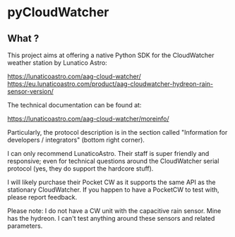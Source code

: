 # pyCloudWatcher
## What ?
This project aims at offering a native Python SDK for the CloudWatcher weather station by Lunatico Astro:

https://lunaticoastro.com/aag-cloud-watcher/
https://eu.lunaticoastro.com/product/aag-cloudwatcher-hydreon-rain-sensor-version/

The technical documentation can be found at:

https://lunaticoastro.com/aag-cloud-watcher/moreinfo/

Particularly, the protocol description is in the section called "Information for developers / integrators" (bottom right corner).

I can only recommend LunaticoAstro. Their staff is super friendly and responsive; even for technical questions around the CloudWatcher serial protocol (yes, they do support the hardcore stuff).

I will likely purchase their Pocket CW as it supports the same API as the stationary CloudWatcher. If you happen to have a PocketCW to test with, please report feedback.

Please note: I do not have a CW unit with the capacitive rain sensor. Mine has the hydreon. I can't test anything around these sensors and related parameters.

